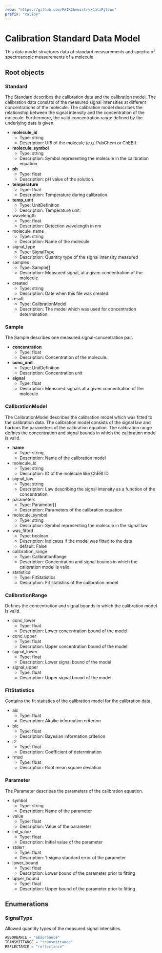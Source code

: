 ```yaml
---
repo: "https://github.com/FAIRChemistry/CaliPytion"
prefix: "calipy"
---
```


# Calibration Standard Data Model

This data model structures data of standard measurements and spectra of spectroscopic measurements of a molecule.

## Root objects

### Standard

The Standard describes the calibration data and the calibration model. The calibration data consists of the measured signal intensities at different concentrations of the molecule. The calibration model describes the relationship between the signal intensity and the concentration of the molecule. Furthermore, the valid concentration range defined by the underlying data is given.

- **molecule_id**
  - Type: string
  - Description: URI of the molecule (e.g. PubChem or ChEBI).
- **molecule_symbol**
  - Type: string
  - Description: Symbol representing the molecule in the calibration equation.
- **ph**
  - Type: float
  - Description: pH value of the solution.
- **temperature**
  - Type: float
  - Description: Temperature during calibration.
- **temp_unit**
  - Type: UnitDefinition
  - Description: Temperature unit.
- wavelength
  - Type: float
  - Description: Detection wavelength in nm
- molecule_name
  - Type: string
  - Description: Name of the molecule
- signal_type
  - Type: SignalType
  - Description: Quantity type of the signal intensity measured
- samples
  - Type: Sample[]
  - Description: Measured signal, at a given concentration of the molecule
- created
  - Type: string
  - Description: Date when this file was created
- result
  - Type: CalibrationModel
  - Description: The model which was used for concentration determination

### Sample

The Sample describes one measured signal-concentration pair.

- **concentration**
  - Type: float
  - Description: Concentration of the molecule.
- **conc_unit**
  - Type: UnitDefinition
  - Description: Concentration unit
- **signal**
  - Type: float
  - Description: Measured signals at a given concentration of the molecule

### CalibrationModel

The CalibrationModel describes the calibration model which was fitted to the calibration data. The calibration model consists of the signal law and harbors the parameters of the calibration equation. The calibration range defines the concentration and signal bounds in which the calibration model is valid.

- **name**
  - Type: string
  - Description: Name of the calibration model
- molecule_id
  - Type: string
  - Description: ID of the molecule like ChEBI ID.
- signal_law
  - Type: string
  - Description: Law describing the signal intensity as a function of the concentration
- parameters
  - Type: Parameter[]
  - Description: Parameters of the calibration equation
- molecule_symbol
  - Type: string
  - Description: Symbol representing the molecule in the signal law
- was_fitted
  - Type: boolean
  - Description: Indicates if the model was fitted to the data
  - default: False
- calibration_range
  - Type: CalibrationRange
  - Description: Concentration and signal bounds in which the calibration model is valid.
- statistics
  - Type: FitStatistics
  - Description: Fit statistics of the calibration model

### CalibrationRange

Defines the concentration and signal bounds in which the calibration model is valid.

- conc_lower
  - Type: float
  - Description: Lower concentration bound of the model
- conc_upper
  - Type: float
  - Description: Upper concentration bound of the model
- signal_lower
  - Type: float
  - Description: Lower signal bound of the model
- signal_upper
  - Type: float
  - Description: Upper signal bound of the model

### FitStatistics

Contains the fit statistics of the calibration model for the calibration data.

- aic
  - Type: float
  - Description: Akaike information criterion
- bic
  - Type: float
  - Description: Bayesian information criterion
- r2
  - Type: float
  - Description: Coefficient of determination
- rmsd
  - Type: float
  - Description: Root mean square deviation

### Parameter

The Parameter describes the parameters of the calibration equation.

- symbol
  - Type: string
  - Description: Name of the parameter
- value
  - Type: float
  - Description: Value of the parameter
- init_value
  - Type: float
  - Description: Initial value of the parameter
- stderr
  - Type: float
  - Description: 1-sigma standard error of the parameter
- lower_bound
  - Type: float
  - Description: Lower bound of the parameter prior to fitting
- upper_bound
  - Type: float
  - Description: Upper bound of the parameter prior to fitting

## Enumerations

### SignalType

Allowed quantity types of the measured signal intensities.

```python
ABSORBANCE = "absorbance"
TRANSMITTANCE = "transmittance"
REFLECTANCE = "reflectance"
```
